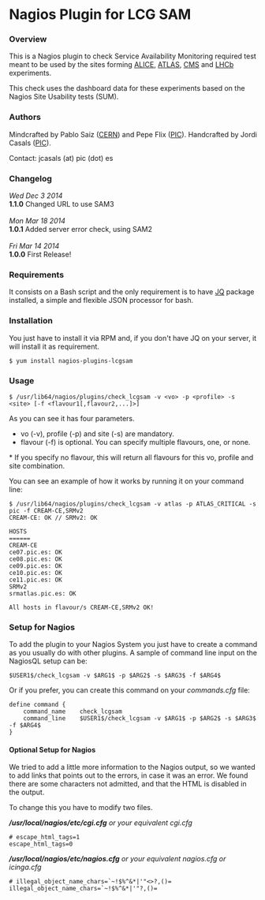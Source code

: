 Nagios Plugin for LCG SAM
=========================

### Overview
This is a Nagios plugin to check Service Availability Monitoring required test meant to be used by the sites forming [ALICE](http://home.web.cern.ch/about/experiments/alice), [ATLAS](http://home.web.cern.ch/about/experiments/atlas), [CMS](http://home.web.cern.ch/about/experiments/cms) and [LHCb](http://home.web.cern.ch/about/experiments/lhcb) experiments.

This check uses the dashboard data for these experiments based on the Nagios Site Usability tests (SUM).

### Authors
Mindcrafted by Pablo Saiz ([CERN](http://www.cern.ch)) and Pepe Flix ([PIC](http://www.pic.es)). Handcrafted by Jordi Casals ([PIC](http://www.pic.es)).

Contact: jcasals (at) pic (dot) es

### Changelog
*Wed Dec 3 2014*<br>
**1.1.0** Changed URL to use SAM3<br><br>
*Mon Mar 18 2014*<br>
**1.0.1** Added server error check, using SAM2<br><br>
*Fri Mar 14 2014*<br>
**1.0.0** First Release!

### Requirements
It consists on a Bash script and the only requirement is to have [JQ](http://stedolan.github.io/jq/) package installed, a simple and flexible JSON processor for bash.

### Installation
You just have to install it via RPM and, if you don't have JQ on your server, it will install it as requirement.
```
$ yum install nagios-plugins-lcgsam
```

### Usage
```
$ /usr/lib64/nagios/plugins/check_lcgsam -v <vo> -p <profile> -s <site> [-f <flavour1[,flavour2,...]>]
```
As you can see it has four parameters. 
- vo (-v), profile (-p) and site (-s) are mandatory. 
- flavour (-f) is optional. You can specify multiple flavours, one, or none. 

\* If you specify no flavour, this will return all flavours for this vo, profile and site combination.

You can see an example of how it works by running it on your command line:
```
$ /usr/lib64/nagios/plugins/check_lcgsam -v atlas -p ATLAS_CRITICAL -s pic -f CREAM-CE,SRMv2
CREAM-CE: OK // SRMv2: OK

HOSTS
======
CREAM-CE
ce07.pic.es: OK
ce08.pic.es: OK
ce09.pic.es: OK
ce10.pic.es: OK
ce11.pic.es: OK
SRMv2
srmatlas.pic.es: OK

All hosts in flavour/s CREAM-CE,SRMv2 OK!
```

### Setup for Nagios
To add the plugin to your Nagios System you just have to create a command as you usually do with other plugins. A sample of command line input on the NagiosQL setup can be:
```
$USER1$/check_lcgsam -v $ARG1$ -p $ARG2$ -s $ARG3$ -f $ARG4$
```
Or if you prefer, you can create this command on your *commands.cfg* file:
```
define command {
    command_name    check_lcgsam
    command_line    $USER1$/check_lcgsam -v $ARG1$ -p $ARG2$ -s $ARG3$ -f $ARG4$
}
```

#### Optional Setup for Nagios
We tried to add a little more information to the Nagios output, so we wanted to add links that points out to the errors, in case it was an error. We found there are some characters not admitted, and that the HTML is disabled in the output. 

To change this you have to modify two files.

***/usr/local/nagios/etc/cgi.cfg*** *or your equivalent cgi.cfg*
```
# escape_html_tags=1
escape_html_tags=0
```
***/usr/local/nagios/etc/nagios.cfg*** *or your equivalent nagios.cfg or icinga.cfg*
```
# illegal_object_name_chars=`~!$%^&*|'"<>?,()=
illegal_object_name_chars=`~!$%^&*|'"?,()=
```

